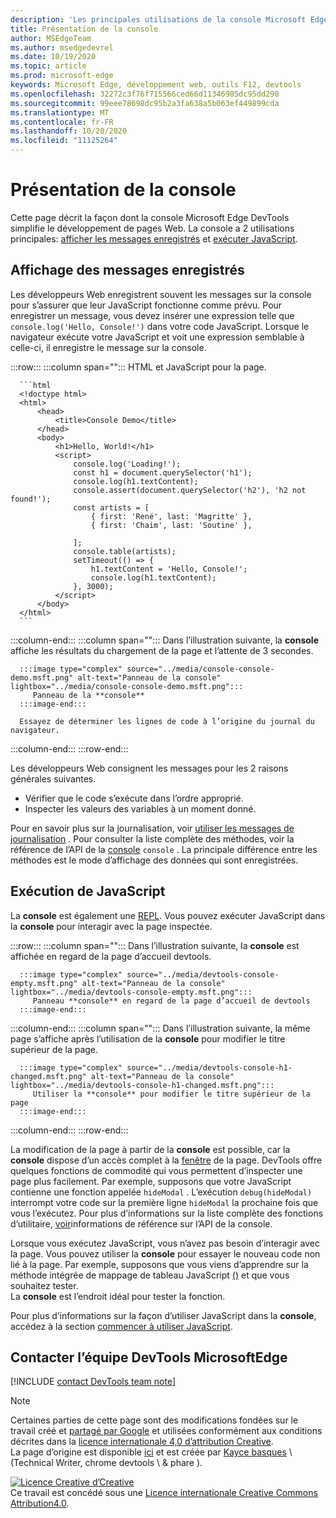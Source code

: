 ```yaml
---
description: 'Les principales utilisations de la console Microsoft Edge DevTools: journalisation des messages et exécution de JavaScript.'
title: Présentation de la console
author: MSEdgeTeam
ms.author: msedgedevrel
ms.date: 10/19/2020
ms.topic: article
ms.prod: microsoft-edge
keywords: Microsoft Edge, développement web, outils F12, devtools
ms.openlocfilehash: 32272c3f76f715566ced66d11346985dc95dd290
ms.sourcegitcommit: 99eee78698dc95b2a3fa638a5b063ef449899cda
ms.translationtype: MT
ms.contentlocale: fr-FR
ms.lasthandoff: 10/20/2020
ms.locfileid: "11125264"
---
```

<!-- Copyright Kayce Basques 

   Licensed under the Apache License, Version 2.0 (the "License");
   you may not use this file except in compliance with the License.
   You may obtain a copy of the License at

       https://www.apache.org/licenses/LICENSE-2.0

   Unless required by applicable law or agreed to in writing, software
   distributed under the License is distributed on an "AS IS" BASIS,
   WITHOUT WARRANTIES OR CONDITIONS OF ANY KIND, either express or implied.
   See the License for the specific language governing permissions and
   limitations under the License.  -->

# Présentation de la console  

  

Cette page décrit la façon dont la console Microsoft Edge DevTools simplifie le développement de pages Web.  La console a 2 utilisations principales: [afficher les messages enregistrés](#viewing-logged-messages) et [exécuter JavaScript](#running-javascript).  

## Affichage des messages enregistrés  

Les développeurs Web enregistrent souvent les messages sur la console pour s’assurer que leur JavaScript fonctionne comme prévu.  Pour enregistrer un message, vous devez insérer une expression telle que `console.log('Hello, Console!')` dans votre code JavaScript.  Lorsque le navigateur exécute votre JavaScript et voit une expression semblable à celle-ci, il enregistre le message sur la console.  

:::row:::
   :::column span="":::
      HTML et JavaScript pour la page.  
      
      ```html
      <!doctype html>
      <html>
          <head>
              <title>Console Demo</title>
          </head>
          <body>
              <h1>Hello, World!</h1>
              <script>
                  console.log('Loading!');
                  const h1 = document.querySelector('h1');
                  console.log(h1.textContent);
                  console.assert(document.querySelector('h2'), 'h2 not found!');
                  const artists = [
                      { first: 'René', last: 'Magritte' },
                      { first: 'Chaim', last: 'Soutine' },
                        
                  ];
                  console.table(artists);
                  setTimeout(() => {
                      h1.textContent = 'Hello, Console!';
                      console.log(h1.textContent);
                  }, 3000);
              </script>
          </body>
      </html>
      ```  
   :::column-end:::
   :::column span="":::
      Dans l’illustration suivante, la **console** affiche les résultats du chargement de la page et l’attente de 3 secondes.  
      
      :::image type="complex" source="../media/console-console-demo.msft.png" alt-text="Panneau de la console" lightbox="../media/console-console-demo.msft.png":::
         Panneau de la **console**  
      :::image-end:::  
      
      Essayez de déterminer les lignes de code à l’origine du journal du navigateur.  
   :::column-end:::
:::row-end:::  

Les développeurs Web consignent les messages pour les 2 raisons générales suivantes.  

*   Vérifier que le code s’exécute dans l’ordre approprié.  
*   Inspecter les valeurs des variables à un moment donné.  

Pour en savoir plus sur la journalisation, voir [utiliser les messages de journalisation][DevtoolsConsoleLoggingMessages] .  Pour consulter la liste complète des méthodes, voir la référence de l’API de la [console][DevToolsConsoleAPI] `console` .  La principale différence entre les méthodes est le mode d’affichage des données qui sont enregistrées.  

## Exécution de JavaScript  

La **console** est également une [REPL][WikiREPLoop].  Vous pouvez exécuter JavaScript dans la **console** pour interagir avec la page inspectée.   

:::row:::
   :::column span="":::
      Dans l’illustration suivante, la **console** est affichée en regard de la page d’accueil devtools.  
      
      :::image type="complex" source="../media/devtools-console-empty.msft.png" alt-text="Panneau de la console" lightbox="../media/devtools-console-empty.msft.png":::
         Panneau **console** en regard de la page d’accueil de devtools  
      :::image-end:::  
   :::column-end:::
   :::column span="":::
      Dans l’illustration suivante, la même page s’affiche après l’utilisation de la **console** pour modifier le titre supérieur de la page.
      
      :::image type="complex" source="../media/devtools-console-h1-changed.msft.png" alt-text="Panneau de la console" lightbox="../media/devtools-console-h1-changed.msft.png":::
         Utiliser la **console** pour modifier le titre supérieur de la page  
      :::image-end:::  
   :::column-end:::
:::row-end:::

La modification de la page à partir de la **console** est possible, car la **console** dispose d’un accès complet à la [fenêtre][MDNWindow] de la page.  DevTools offre quelques fonctions de commodité qui vous permettent d’inspecter une page plus facilement.  Par exemple, supposons que votre JavaScript contienne une fonction appelée `hideModal` .  L’exécution `debug(hideModal)` interrompt votre code sur la première ligne `hideModal` la prochaine fois que vous l’exécutez.  Pour plus d’informations sur la liste complète des fonctions d’utilitaire, [voir][DevtoolsConsoleUtilitiesDebug]informations de référence sur l’API de la console.  

Lorsque vous exécutez JavaScript, vous n’avez pas besoin d’interagir avec la page.  Vous pouvez utiliser la **console** pour essayer le nouveau code non lié à la page.  Par exemple, supposons que vous viens d’apprendre sur la méthode intégrée de mappage de tableau JavaScript [()][MDNMap] et que vous souhaitez tester.  
La **console** est l’endroit idéal pour tester la fonction.  

Pour plus d’informations sur la façon d’utiliser JavaScript dans la **console**, accédez à la section [commencer à utiliser JavaScript][DevtoolsConsoleRunningJavascript].  

## Contacter l’équipe DevTools MicrosoftEdge  

[!INCLUDE [contact DevTools team note](../includes/contact-devtools-team-note.md)]  

<!-- links -->  

[DevToolsConsoleAPI]: ./api.md "Référence sur les API de console | Documents Microsoft"  
[DevtoolsConsoleLoggingMessages]: ./log.md "Commencer à utiliser la journalisation des messages dans la console | Documents Microsoft"  
[DevtoolsConsoleRunningJavascript]: ./javascript.md "Commencer à utiliser JavaScript dans la console | Documents Microsoft"  
[DevtoolsConsoleUtilitiesDebug]: ./utilities.md#debug "XXXXXX xxx xxxxxxx xxx xxxxxxx xxxxx Documents Microsoft"  

[MDNMap]: https://developer.mozilla.org/docs/Web/JavaScript/Reference/Global_Objects/Array/map "Array. prototype. map () | MDN"  
[MDNWindow]: https://developer.mozilla.org/docs/Web/API/Window "Fenêtre | MDN"  

[WikiREPLoop]: https://en.wikipedia.org/wiki/Read%E2%80%93eval%E2%80%93print_loop "Lecture-eval-imprimer en boucle-Wikipédia"  

> [!NOTE]
> Certaines parties de cette page sont des modifications fondées sur le travail créé et [partagé par Google][GoogleSitePolicies] et utilisées conformément aux conditions décrites dans la [licence internationale 4,0 d’attribution Creative][CCA4IL].  
> La page d’origine est disponible [ici](https://developers.google.com/web/tools/chrome-devtools/console/index) et est créée par [Kayce basques][KayceBasques] \ (Technical Writer, chrome devtools \ & phare \).  

[![Licence Creative d’Creative][CCby4Image]][CCA4IL]  
Ce travail est concédé sous une [Licence internationale Creative Commons Attribution4.0][CCA4IL].  

[CCA4IL]: https://creativecommons.org/licenses/by/4.0  
[CCby4Image]: https://i.creativecommons.org/l/by/4.0/88x31.png  
[GoogleSitePolicies]: https://developers.google.com/terms/site-policies  
[KayceBasques]: https://developers.google.com/web/resources/contributors/kaycebasques  
